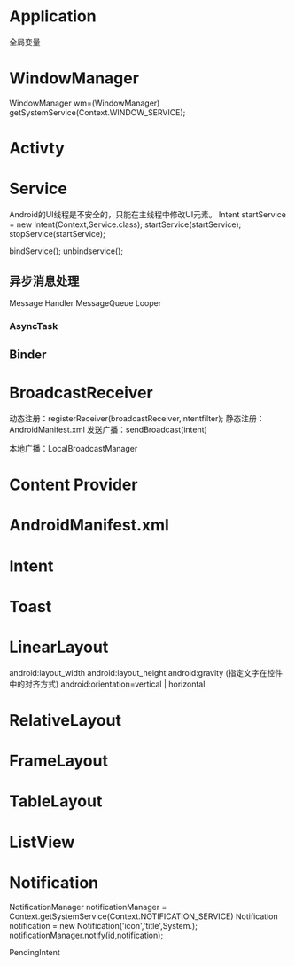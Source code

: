 # Application
全局变量

# WindowManager
WindowManager wm=(WindowManager) getSystemService(Context.WINDOW_SERVICE);

# Activty

# Service
Android的UI线程是不安全的，只能在主线程中修改UI元素。
Intent startService = new Intent(Context,Service.class);
startService(startService);
stopService(startService);


bindService();
unbindservice();

## 异步消息处理
Message
Handler
MessageQueue
Looper

### AsyncTask

## Binder

# BroadcastReceiver

动态注册：registerReceiver(broadcastReceiver,intentfilter);
静态注册：AndroidManifest.xml  <receiver></receiver>
发送广播：sendBroadcast(intent)

本地广播：LocalBroadcastManager

# Content Provider

# AndroidManifest.xml

# Intent

# Toast

# LinearLayout
android:layout_width
android:layout_height
android:gravity (指定文字在控件中的对齐方式)
android:orientation=vertical | horizontal

# RelativeLayout

# FrameLayout

# TableLayout

# ListView

# Notification
NotificationManager notificationManager = Context.getSystemService(Context.NOTIFICATION_SERVICE)
Notification notification = new Notification('icon','title',System.);
notificationManager.notify(id,notification);

PendingIntent

